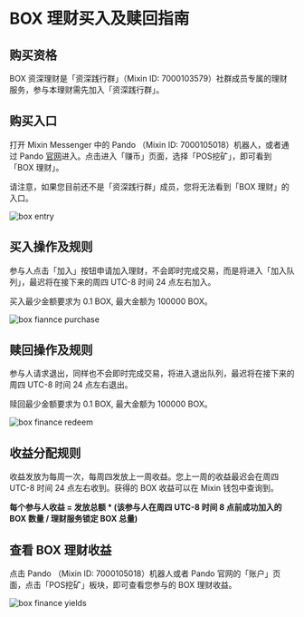 # BOX 理财买入及赎回指南

## 购买资格

BOX 资深理财是「资深践行群」（Mixin ID: 7000103579）社群成员专属的理财服务，参与本理财需先加入「资深践行群」。

## 购买入口

打开 Mixin Messenger 中的 Pando （Mixin ID: 7000105018）机器人，或者通过 Pando [官网](https://app.pando.im/)进入。点击进入「赚币」页面，选择「POS挖矿」，即可看到「BOX 理财」。

请注意，如果您目前还不是「资深践行群」成员，您将无法看到「BOX 理财」的入口。

![box entry](./assets/box-entry.webp/)

## 买入操作及规则

参与人点击「加入」按钮申请加入理财，不会即时完成交易，而是将进入「加入队列」，最迟将在接下来的周四 UTC-8 时间 24 点左右加入。

买入最少金额要求为 0.1 BOX, 最大金额为 100000 BOX。

![box fiannce purchase](./assets/box-purchase.webp)

## 赎回操作及规则

参与人请求退出，同样也不会即时完成交易，将进入退出队列，最迟将在接下来的周四 UTC-8 时间 24 点左右退出。

赎回最少金额要求为 0.1 BOX, 最大金额为 100000 BOX。

![box finance redeem](./assets/box-redeem.webp)

## 收益分配规则

收益发放为每周一次，每周四发放上一周收益。您上一周的收益最迟会在周四 UTC-8 时间 24 点左右收到。获得的 BOX 收益可以在 Mixin 钱包中查询到。

**每个参与人收益 = 发放总额 * (该参与人在周四 UTC-8 时间 8 点前成功加入的 BOX 数量 / 理财服务锁定 BOX 总量)**

## 查看 BOX 理财收益

点击 Pando （Mixin ID: 7000105018）机器人或者 Pando 官网的「账户」页面，点击「POS挖矿」板块，即可查看您参与的 BOX 理财收益。

![box finance yields](./assets/box-yields.webp)


